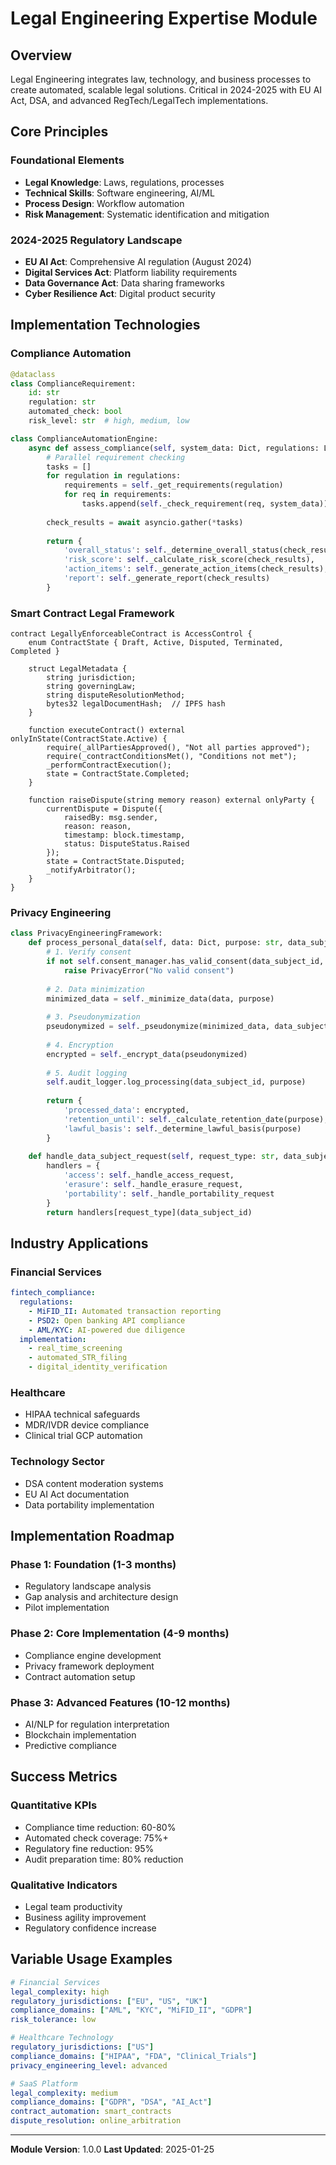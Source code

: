 # Legal Engineering Expertise Module

## Overview
Legal Engineering integrates law, technology, and business processes to create automated, scalable legal solutions. Critical in 2024-2025 with EU AI Act, DSA, and advanced RegTech/LegalTech implementations.

## Core Principles

### Foundational Elements
- **Legal Knowledge**: Laws, regulations, processes
- **Technical Skills**: Software engineering, AI/ML
- **Process Design**: Workflow automation
- **Risk Management**: Systematic identification and mitigation

### 2024-2025 Regulatory Landscape
- **EU AI Act**: Comprehensive AI regulation (August 2024)
- **Digital Services Act**: Platform liability requirements
- **Data Governance Act**: Data sharing frameworks
- **Cyber Resilience Act**: Digital product security

## Implementation Technologies

### Compliance Automation
```python
@dataclass
class ComplianceRequirement:
    id: str
    regulation: str
    automated_check: bool
    risk_level: str  # high, medium, low

class ComplianceAutomationEngine:
    async def assess_compliance(self, system_data: Dict, regulations: List[str]):
        # Parallel requirement checking
        tasks = []
        for regulation in regulations:
            requirements = self._get_requirements(regulation)
            for req in requirements:
                tasks.append(self._check_requirement(req, system_data))
                
        check_results = await asyncio.gather(*tasks)
        
        return {
            'overall_status': self._determine_overall_status(check_results),
            'risk_score': self._calculate_risk_score(check_results),
            'action_items': self._generate_action_items(check_results),
            'report': self._generate_report(check_results)
        }
```

### Smart Contract Legal Framework
```solidity
contract LegallyEnforceableContract is AccessControl {
    enum ContractState { Draft, Active, Disputed, Terminated, Completed }
    
    struct LegalMetadata {
        string jurisdiction;
        string governingLaw;
        string disputeResolutionMethod;
        bytes32 legalDocumentHash;  // IPFS hash
    }
    
    function executeContract() external onlyInState(ContractState.Active) {
        require(_allPartiesApproved(), "Not all parties approved");
        require(_contractConditionsMet(), "Conditions not met");
        _performContractExecution();
        state = ContractState.Completed;
    }
    
    function raiseDispute(string memory reason) external onlyParty {
        currentDispute = Dispute({
            raisedBy: msg.sender,
            reason: reason,
            timestamp: block.timestamp,
            status: DisputeStatus.Raised
        });
        state = ContractState.Disputed;
        _notifyArbitrator();
    }
}
```

### Privacy Engineering
```python
class PrivacyEngineeringFramework:
    def process_personal_data(self, data: Dict, purpose: str, data_subject_id: str):
        # 1. Verify consent
        if not self.consent_manager.has_valid_consent(data_subject_id, purpose):
            raise PrivacyError("No valid consent")
            
        # 2. Data minimization
        minimized_data = self._minimize_data(data, purpose)
        
        # 3. Pseudonymization
        pseudonymized = self._pseudonymize(minimized_data, data_subject_id)
        
        # 4. Encryption
        encrypted = self._encrypt_data(pseudonymized)
        
        # 5. Audit logging
        self.audit_logger.log_processing(data_subject_id, purpose)
        
        return {
            'processed_data': encrypted,
            'retention_until': self._calculate_retention_date(purpose),
            'lawful_basis': self._determine_lawful_basis(purpose)
        }
        
    def handle_data_subject_request(self, request_type: str, data_subject_id: str):
        handlers = {
            'access': self._handle_access_request,
            'erasure': self._handle_erasure_request,
            'portability': self._handle_portability_request
        }
        return handlers[request_type](data_subject_id)
```

## Industry Applications

### Financial Services
```yaml
fintech_compliance:
  regulations:
    - MiFID_II: Automated transaction reporting
    - PSD2: Open banking API compliance
    - AML/KYC: AI-powered due diligence
  implementation:
    - real_time_screening
    - automated_STR_filing
    - digital_identity_verification
```

### Healthcare
- HIPAA technical safeguards
- MDR/IVDR device compliance
- Clinical trial GCP automation

### Technology Sector
- DSA content moderation systems
- EU AI Act documentation
- Data portability implementation

## Implementation Roadmap

### Phase 1: Foundation (1-3 months)
- Regulatory landscape analysis
- Gap analysis and architecture design
- Pilot implementation

### Phase 2: Core Implementation (4-9 months)
- Compliance engine development
- Privacy framework deployment
- Contract automation setup

### Phase 3: Advanced Features (10-12 months)
- AI/NLP for regulation interpretation
- Blockchain implementation
- Predictive compliance

## Success Metrics

### Quantitative KPIs
- Compliance time reduction: 60-80%
- Automated check coverage: 75%+
- Regulatory fine reduction: 95%
- Audit preparation time: 80% reduction

### Qualitative Indicators
- Legal team productivity
- Business agility improvement
- Regulatory confidence increase

## Variable Usage Examples

```yaml
# Financial Services
legal_complexity: high
regulatory_jurisdictions: ["EU", "US", "UK"]
compliance_domains: ["AML", "KYC", "MiFID_II", "GDPR"]
risk_tolerance: low

# Healthcare Technology
regulatory_jurisdictions: ["US"]
compliance_domains: ["HIPAA", "FDA", "Clinical_Trials"]
privacy_engineering_level: advanced

# SaaS Platform
legal_complexity: medium
compliance_domains: ["GDPR", "DSA", "AI_Act"]
contract_automation: smart_contracts
dispute_resolution: online_arbitration
```

---
**Module Version**: 1.0.0
**Last Updated**: 2025-01-25